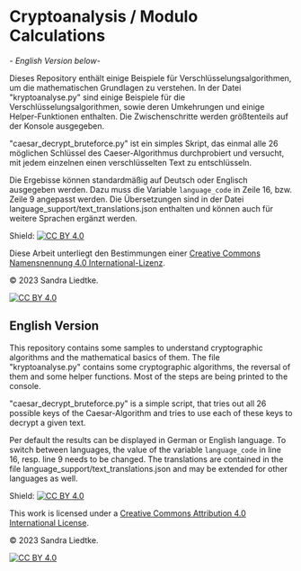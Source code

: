 # Cryptoanalysis / Modulo Calculations

*- English Version below-*

Dieses Repository enthält einige Beispiele für Verschlüsselungsalgorithmen, um die mathematischen Grundlagen zu verstehen. In der Datei "kryptoanalyse.py" sind einige Beispiele für die Verschlüsselungsalgorithmen, sowie deren Umkehrungen und einige Helper-Funktionen enthalten. Die Zwischenschritte werden größtenteils auf der Konsole ausgegeben.

"caesar_decrypt_bruteforce.py" ist ein simples Skript, das einmal alle 26 möglichen Schlüssel des Caeser-Algorithmus durchprobiert und versucht, mit jedem einzelnen einen verschlüsselten Text zu entschlüsseln.

Die Ergebisse können standardmäßig auf Deutsch oder Englisch ausgegeben werden. Dazu muss die Variable `language_code` in Zeile 16, bzw. Zeile 9 angepasst werden. Die Übersetzungen sind in der Datei language_support/text_translations.json enthalten und können auch für weitere Sprachen ergänzt werden.

Shield: [![CC BY 4.0][cc-by-shield]][cc-by]

Diese Arbeit unterliegt den Bestimmungen einer
[Creative Commons Namensnennung 4.0 International-Lizenz][cc-by].

© 2023 Sandra Liedtke.

[![CC BY 4.0][cc-by-image]][cc-by]

[cc-by]: https://creativecommons.org/licenses/by/4.0/deed.de
[cc-by-image]: https://licensebuttons.net/l/by/4.0/88x31.png
[cc-by-shield]: https://img.shields.io/badge/License-CC%20BY%204.0-lightgrey.svg


## English Version

This repository contains some samples to understand cryptographic algorithms and the mathematical basics of them. The file "kryptoanalyse.py" contains some cryptographic algorithms, the reversal of them and some helper functions. Most of the steps are being printed to the console.

"caesar_decrypt_bruteforce.py" is a simple script, that tries out all 26 possible keys of the Caesar-Algorithm and tries to use each of these keys to decrypt a given text.

Per default the results can be displayed in German or English language. To switch between languages, the value of the variable `language_code` in line 16, resp. line 9 needs to be changed. The translations are contained in the file language_support/text_translations.json and may be extended for other languages as well.

Shield: [![CC BY 4.0][cc-by-shield]][cc-by]

This work is licensed under a
[Creative Commons Attribution 4.0 International License][cc-by].

© 2023 Sandra Liedtke.

[![CC BY 4.0][cc-by-image]][cc-by]

[cc-by]: http://creativecommons.org/licenses/by/4.0/
[cc-by-image]: https://i.creativecommons.org/l/by/4.0/88x31.png
[cc-by-shield]: https://img.shields.io/badge/License-CC%20BY%204.0-lightgrey.svg
